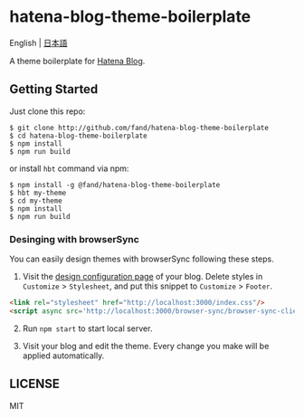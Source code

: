 # hatena-blog-theme-boilerplate

English | [日本語](./README.ja.md)

A theme boilerplate for [Hatena Blog](http://hatenablog.com).


## Getting Started

Just clone this repo:

```
$ git clone http://github.com/fand/hatena-blog-theme-boilerplate
$ cd hatena-blog-theme-boilerplate
$ npm install
$ npm run build
```

or install `hbt` command via npm:

```
$ npm install -g @fand/hatena-blog-theme-boilerplate
$ hbt my-theme
$ cd my-theme
$ npm install
$ npm run build
```


### Desinging with browserSync

You can easily design themes with browserSync following these steps.

1. Visit the [design configuration page](http://blog.hatena.ne.jp/my/config/design/detail) of your blog.
  Delete styles in `Customize` > `Stylesheet`, and put this snippet to `Customize` > `Footer`.
  ```html
  <link rel="stylesheet" href="http://localhost:3000/index.css"/>
  <script async src='http://localhost:3000/browser-sync/browser-sync-client.js'></script>
  ```

2. Run `npm start` to start local server.

3. Visit your blog and edit the theme.
   Every change you make will be applied automatically.


## LICENSE

MIT
